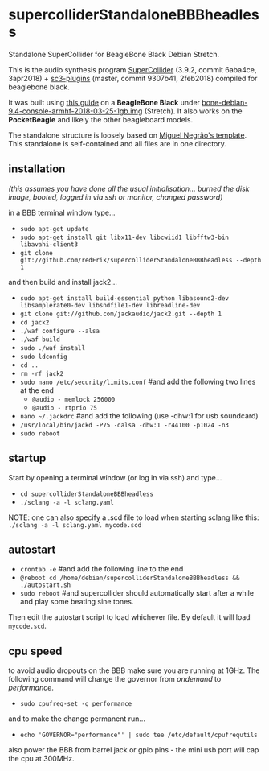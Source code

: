# supercolliderStandaloneBBBheadless
Standalone SuperCollider for BeagleBone Black Debian Stretch.

This is the audio synthesis program [SuperCollider](http://github.com/supercollider/supercollider) (3.9.2, commit 6aba4ce, 3apr2018) + [sc3-plugins](https://github.com/supercollider/sc3-plugins) (master, commit 9307b41, 2feb2018) compiled for beaglebone black.

It was built using [this guide](http://supercollider.github.io/development/building-beagleboneblack) on a **BeagleBone Black** under [bone-debian-9.4-console-armhf-2018-03-25-1gb.img](https://elinux.org/Beagleboard:BeagleBoneBlack_Debian#Stretch_Snapshot_console) (Stretch). It also works on the **PocketBeagle** and likely the other beagleboard models.

The standalone structure is loosely based on [Miguel Negrão's template](https://github.com/miguel-negrao/scStandalone). This standalone is self-contained and all files are in one directory.

installation
--

_(this assumes you have done all the usual initialisation... burned the disk image, booted, logged in via ssh or monitor, changed password)_

in a BBB terminal window type...

* `sudo apt-get update`
* `sudo apt-get install git libx11-dev libcwiid1 libfftw3-bin libavahi-client3`
* `git clone git://github.com/redFrik/supercolliderStandaloneBBBheadless --depth 1`

and then build and install jack2...

* `sudo apt-get install build-essential python libasound2-dev libsamplerate0-dev libsndfile1-dev libreadline-dev`
* `git clone git://github.com/jackaudio/jack2.git --depth 1`
* `cd jack2`
* `./waf configure --alsa`
* `./waf build`
* `sudo ./waf install`
* `sudo ldconfig`
* `cd ..`
* `rm -rf jack2`
* `sudo nano /etc/security/limits.conf` #and add the following two lines at the end
  * `@audio - memlock 256000`
  * `@audio - rtprio 75`
* `nano ~/.jackdrc` #and add the following (use -dhw:1 for usb soundcard)
* `/usr/local/bin/jackd -P75 -dalsa -dhw:1 -r44100 -p1024 -n3`
* `sudo reboot`

startup
--

Start by opening a terminal window (or log in via ssh) and type...

* `cd supercolliderStandaloneBBBheadless`
* `./sclang -a -l sclang.yaml`

NOTE: one can also specify a .scd file to load when starting sclang like this: `./sclang -a -l sclang.yaml mycode.scd`

autostart
--

* `crontab -e` #and add the following line to the end
* `@reboot cd /home/debian/supercolliderStandaloneBBBheadless && ./autostart.sh`
* `sudo reboot` #and supercollider should automatically start after a while and play some beating sine tones.

Then edit the autostart script to load whichever file. By default it will load `mycode.scd`.

cpu speed
--

to avoid audio dropouts on the BBB make sure you are running at 1GHz. The following command will change the governor from *ondemand* to *performance*.

* `sudo cpufreq-set -g performance`

and to make the change permanent run...

* `echo 'GOVERNOR="performance"' | sudo tee /etc/default/cpufrequtils`

also power the BBB from barrel jack or gpio pins - the mini usb port will cap the cpu at 300MHz.
